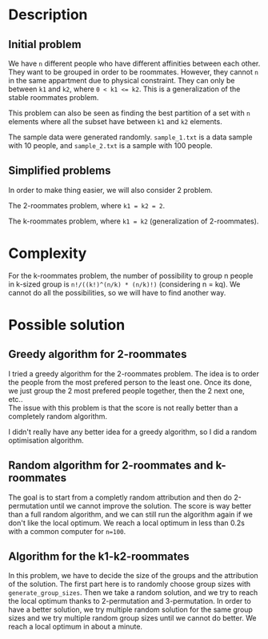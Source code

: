 # Description
## Initial problem
We have `n` different people who have different affinities between each other. They want to be grouped in order to be roommates. However, they cannot `n` in the same appartment due to physical constraint. They can only be between `k1` and `k2`, where `0 < k1 <= k2`. This is a generalization of the stable roommates problem. 

This problem can also be seen as finding the best partition of a set with `n` elements where all the subset have between `k1` and `k2` elements. 

The sample data were generated randomly. `sample_1.txt` is a data sample with 10 people, and `sample_2.txt` is a sample with 100 people.

## Simplified problems
In order to make thing easier, we will also consider 2 problem.

The 2-roommates problem, where `k1 = k2 = 2`.

The k-roommates problem, where `k1 = k2` (generalization of 2-roommates).

# Complexity
For the k-roommates problem, the number of possibility to group n people in k-sized group is `n!/((k!)^(n/k) * (n/k)!)` (considering n = kq). We cannot do all the possibilities, so we will have to find another way.

# Possible solution
## Greedy algorithm for 2-roommates
I tried a greedy algorithm for the 2-roommates problem. The idea is to order the people from the most prefered person to the least one. Once its done, we just group the 2 most prefered people together, then the 2 next one, etc..  
The issue with this problem is that the score is not really better than a completely random algorithm.

I didn't really have any better idea for a greedy algorithm, so I did a random optimisation algorithm.

## Random algorithm for 2-roommates and k-roommates
The goal is to start from a completly random attribution and then do 2-permutation until we cannot improve the solution. The score is way better than a full random algorithm, and we can still run the algorithm again if we don't like the local optimum. We reach a local optimum in less than 0.2s with a common computer for `n=100`.

## Algorithm for the k1-k2-roommates
In this problem, we have to decide the size of the groups and the attribution of the solution. The first part here is to randomly choose group sizes with `generate_group_sizes`. Then we take a random solution, and we try to reach the local optimum thanks to 2-permutation and 3-permutation. In order to have a better solution, we try multiple random solution for the same group sizes and we try multiple random group sizes until we cannot do better. We reach a local optimum in about a minute.